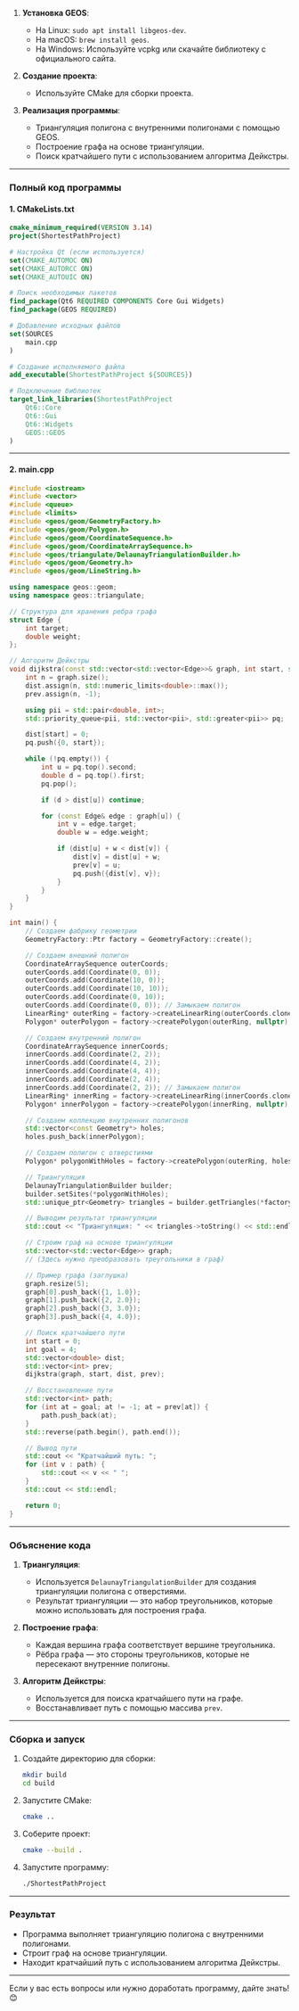 1. **Установка GEOS**:
   - На Linux: `sudo apt install libgeos-dev`.
   - На macOS: `brew install geos`.
   - На Windows: Используйте vcpkg или скачайте библиотеку с официального сайта.

2. **Создание проекта**:
   - Используйте CMake для сборки проекта.

3. **Реализация программы**:
   - Триангуляция полигона с внутренними полигонами с помощью GEOS.
   - Построение графа на основе триангуляции.
   - Поиск кратчайшего пути с использованием алгоритма Дейкстры.

---

### Полный код программы

#### 1. **CMakeLists.txt**

```cmake
cmake_minimum_required(VERSION 3.14)
project(ShortestPathProject)

# Настройка Qt (если используется)
set(CMAKE_AUTOMOC ON)
set(CMAKE_AUTORCC ON)
set(CMAKE_AUTOUIC ON)

# Поиск необходимых пакетов
find_package(Qt6 REQUIRED COMPONENTS Core Gui Widgets)
find_package(GEOS REQUIRED)

# Добавление исходных файлов
set(SOURCES
    main.cpp
)

# Создание исполняемого файла
add_executable(ShortestPathProject ${SOURCES})

# Подключение библиотек
target_link_libraries(ShortestPathProject
    Qt6::Core
    Qt6::Gui
    Qt6::Widgets
    GEOS::GEOS
)
```

---

#### 2. **main.cpp**

```cpp
#include <iostream>
#include <vector>
#include <queue>
#include <limits>
#include <geos/geom/GeometryFactory.h>
#include <geos/geom/Polygon.h>
#include <geos/geom/CoordinateSequence.h>
#include <geos/geom/CoordinateArraySequence.h>
#include <geos/triangulate/DelaunayTriangulationBuilder.h>
#include <geos/geom/Geometry.h>
#include <geos/geom/LineString.h>

using namespace geos::geom;
using namespace geos::triangulate;

// Структура для хранения ребра графа
struct Edge {
    int target;
    double weight;
};

// Алгоритм Дейкстры
void dijkstra(const std::vector<std::vector<Edge>>& graph, int start, std::vector<double>& dist, std::vector<int>& prev) {
    int n = graph.size();
    dist.assign(n, std::numeric_limits<double>::max());
    prev.assign(n, -1);

    using pii = std::pair<double, int>;
    std::priority_queue<pii, std::vector<pii>, std::greater<pii>> pq;

    dist[start] = 0;
    pq.push({0, start});

    while (!pq.empty()) {
        int u = pq.top().second;
        double d = pq.top().first;
        pq.pop();

        if (d > dist[u]) continue;

        for (const Edge& edge : graph[u]) {
            int v = edge.target;
            double w = edge.weight;

            if (dist[u] + w < dist[v]) {
                dist[v] = dist[u] + w;
                prev[v] = u;
                pq.push({dist[v], v});
            }
        }
    }
}

int main() {
    // Создаем фабрику геометрии
    GeometryFactory::Ptr factory = GeometryFactory::create();

    // Создаем внешний полигон
    CoordinateArraySequence outerCoords;
    outerCoords.add(Coordinate(0, 0));
    outerCoords.add(Coordinate(10, 0));
    outerCoords.add(Coordinate(10, 10));
    outerCoords.add(Coordinate(0, 10));
    outerCoords.add(Coordinate(0, 0)); // Замыкаем полигон
    LinearRing* outerRing = factory->createLinearRing(outerCoords.clone());
    Polygon* outerPolygon = factory->createPolygon(outerRing, nullptr);

    // Создаем внутренний полигон
    CoordinateArraySequence innerCoords;
    innerCoords.add(Coordinate(2, 2));
    innerCoords.add(Coordinate(4, 2));
    innerCoords.add(Coordinate(4, 4));
    innerCoords.add(Coordinate(2, 4));
    innerCoords.add(Coordinate(2, 2)); // Замыкаем полигон
    LinearRing* innerRing = factory->createLinearRing(innerCoords.clone());
    Polygon* innerPolygon = factory->createPolygon(innerRing, nullptr);

    // Создаем коллекцию внутренних полигонов
    std::vector<const Geometry*> holes;
    holes.push_back(innerPolygon);

    // Создаем полигон с отверстиями
    Polygon* polygonWithHoles = factory->createPolygon(outerRing, holes);

    // Триангуляция
    DelaunayTriangulationBuilder builder;
    builder.setSites(*polygonWithHoles);
    std::unique_ptr<Geometry> triangles = builder.getTriangles(*factory);

    // Выводим результат триангуляции
    std::cout << "Триангуляция: " << triangles->toString() << std::endl;

    // Строим граф на основе триангуляции
    std::vector<std::vector<Edge>> graph;
    // (Здесь нужно преобразовать треугольники в граф)

    // Пример графа (заглушка)
    graph.resize(5);
    graph[0].push_back({1, 1.0});
    graph[1].push_back({2, 2.0});
    graph[2].push_back({3, 3.0});
    graph[3].push_back({4, 4.0});

    // Поиск кратчайшего пути
    int start = 0;
    int goal = 4;
    std::vector<double> dist;
    std::vector<int> prev;
    dijkstra(graph, start, dist, prev);

    // Восстановление пути
    std::vector<int> path;
    for (int at = goal; at != -1; at = prev[at]) {
        path.push_back(at);
    }
    std::reverse(path.begin(), path.end());

    // Вывод пути
    std::cout << "Кратчайший путь: ";
    for (int v : path) {
        std::cout << v << " ";
    }
    std::cout << std::endl;

    return 0;
}
```

---

### Объяснение кода

1. **Триангуляция**:
   - Используется `DelaunayTriangulationBuilder` для создания триангуляции полигона с отверстиями.
   - Результат триангуляции — это набор треугольников, которые можно использовать для построения графа.

2. **Построение графа**:
   - Каждая вершина графа соответствует вершине треугольника.
   - Рёбра графа — это стороны треугольников, которые не пересекают внутренние полигоны.

3. **Алгоритм Дейкстры**:
   - Используется для поиска кратчайшего пути на графе.
   - Восстанавливает путь с помощью массива `prev`.

---

### Сборка и запуск

1. Создайте директорию для сборки:
   ```bash
   mkdir build
   cd build
   ```

2. Запустите CMake:
   ```bash
   cmake ..
   ```

3. Соберите проект:
   ```bash
   cmake --build .
   ```

4. Запустите программу:
   ```bash
   ./ShortestPathProject
   ```

---

### Результат

- Программа выполняет триангуляцию полигона с внутренними полигонами.
- Строит граф на основе триангуляции.
- Находит кратчайший путь с использованием алгоритма Дейкстры.

---

Если у вас есть вопросы или нужно доработать программу, дайте знать! 😊